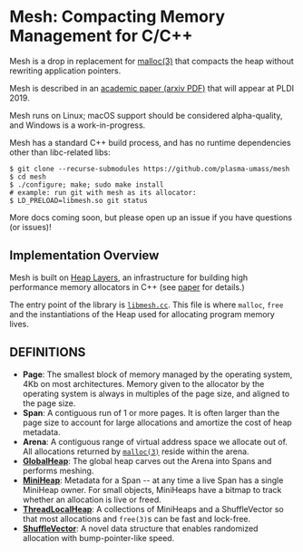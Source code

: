 Mesh: Compacting Memory Management for C/C++
============================================

Mesh is a drop in replacement for
[malloc(3)](http://man7.org/linux/man-pages/man3/malloc.3.html) that
compacts the heap without rewriting application pointers.

Mesh is described in an [academic paper (arxiv
PDF)](https://arxiv.org/abs/1902.04738) that will appear at PLDI
2019.

Mesh runs on Linux; macOS support should be considered alpha-quality,
and Windows is a work-in-progress.

Mesh has a standard C++ build process, and has no runtime dependencies
other than libc-related libs:

```
$ git clone --recurse-submodules https://github.com/plasma-umass/mesh
$ cd mesh
$ ./configure; make; sudo make install
# example: run git with mesh as its allocator:
$ LD_PRELOAD=libmesh.so git status
```

More docs coming soon, but please open up an issue if you have questions (or issues)!


Implementation Overview
-----------------------

Mesh is built on [Heap Layers](http://heaplayers.org/), an
infrastructure for building high performance memory allocators in C++
(see
[paper](https://people.cs.umass.edu/~emery/pubs/berger-pldi2001.pdf)
for details.)

The entry point of the library is [`libmesh.cc`](src/libmesh.cc).
This file is where `malloc`, `free` and the instantiations of the
Heap used for allocating program memory lives.


DEFINITIONS
-----------

- **Page**: The smallest block of memory managed by the operating
  system, 4Kb on most architectures.  Memory given to the allocator by
  the operating system is always in multiples of the page size, and
  aligned to the page size.
- **Span**: A contiguous run of 1 or more pages.  It is often larger
  than the page size to account for large allocations and amortize the
  cost of heap metadata.
- **Arena**: A contiguous range of virtual address space we allocate
  out of.  All allocations returned by
  [`malloc(3)`](http://man7.org/linux/man-pages/man3/malloc.3.html)
  reside within the arena.
- [**GlobalHeap**](src/global_heap.h): The global heap carves out the
  Arena into Spans and performs meshing.
- [**MiniHeap**](src/mini_heap.h): Metadata for a Span -- at any time
  a live Span has a single MiniHeap owner.  For small objects,
  MiniHeaps have a bitmap to track whether an allocation is live or
  freed.
- [**ThreadLocalHeap**](src/thread_local_heap.h): A collections of
  MiniHeaps and a ShuffleVector so that most allocations and
  `free(3)`s can be fast and lock-free.
- [**ShuffleVector**](src/shuffle_vector.h): A novel data structure
  that enables randomized allocation with bump-pointer-like speed.
